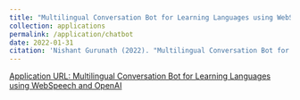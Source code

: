 ```yaml
---
title: "Multilingual Conversation Bot for Learning Languages using WebSpeech and OpenAI"
collection: applications
permalink: /application/chatbot
date: 2022-01-31
citation: 'Nishant Gurunath (2022). "Multilingual Conversation Bot for Learning Languages using WebSpeech and OpenAI".'
---
```


[Application URL: Multilingual Conversation Bot for Learning Languages using WebSpeech and OpenAI](https://voracious-grateful-phosphorus.glitch.me/)